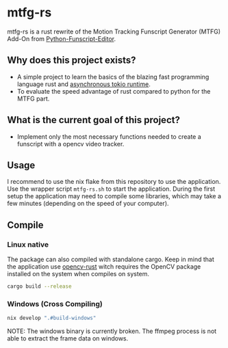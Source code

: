 # mtfg-rs

mtfg-rs is a rust rewrite of the Motion Tracking Funscript Generator (MTFG) Add-On from [Python-Funscript-Editor](https://github.com/michael-mueller-git/Python-Funscript-Editor).

## Why does this project exists?

- A simple project to learn the basics of the blazing fast programming language rust and [asynchronous tokio runtime](https://tokio.rs/).
- To evaluate the speed advantage of rust compared to python for the MTFG part.

## What is the current goal of this project?

- Implement only the most necessary functions needed to create a funscript with a opencv video tracker.

## Usage

I recommend to use the nix flake from this repository to use the application. Use the wrapper script `mtfg-rs.sh` to start the application. During the first setup the application may need to compile some libraries, which may take a few minutes (depending on the speed of your computer).

## Compile

### Linux native

The package can also compiled with standalone cargo. Keep in mind that the application use [opencv-rust](https://github.com/twistedfall/opencv-rust) witch requires the OpenCV package installed on the system when compiles on system.

```bash
cargo build --release
```

### Windows (Cross Compiling)

```bash
nix develop ".#build-windows"
```

NOTE: The windows binary is currently broken. The ffmpeg process is not able to extract the frame data on windows.

